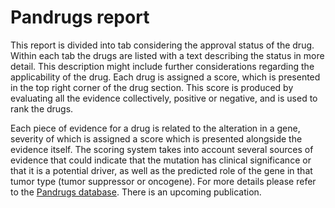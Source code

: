 # Pandrugs report

This report is divided into tab considering the approval status of the drug.
Within each tab the drugs are listed with a text describing the status in more
detail. This description might include further considerations regarding the
applicability of the drug. Each drug is assigned a score, which is presented in
the top right corner of the drug section. This score is produced by evaluating
all the evidence collectively, positive or negative, and is used to rank the
drugs.

Each piece of evidence for a drug is related to the alteration in a gene,
severity of which is assigned a score which is presented alongside the evidence
itself. The scoring system takes into account several sources of evidence that
could indicate that the mutation has clinical significance or that it is a
potential driver, as well as the predicted role of the gene  in that tumor type
(tumor suppressor or oncogene). For more details please refer to  the [Pandrugs
database](http://pandrugs.bioinfo.cnio.es/). There is an upcoming publication.
